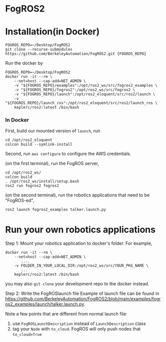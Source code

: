 # FogROS2

# Installation(in Docker)
```
FOGROS_REPO=~/Desktop/FogROS2
git clone --recurse-submodules https://github.com/BerkeleyAutomation/FogROS2.git {FOGROS_REPO}
```
Run the docker by 
```
FOGROS_REPO=~/Desktop/FogROS2
docker run -it --rm \
    --net=host --cap-add=NET_ADMIN \
    -v "${FOGROS_REPO}/examples":/opt/ros2_ws/src/fogros2_examples \
    -v "${FOGROS_REPO}/fogros2":/opt/ros2_ws/src/fogros2 \
    -v "${FOGROS_REPO}/launch":/opt/ros2_eloquent/src/ros2/launch \
    -v "${FOGROS_REPO}/launch_ros":/opt/ros2_eloquent/src/ros2/launch_ros \
    keplerc/ros2:latest /bin/bash
```

### In Docker 
First, build our mounted version of `launch`, run
```
cd /opt/ros2_eloquent
colcon build --symlink-install
```

Second, run `aws configure` 
to configure the AWS credentials. 

(on the first terminal), run the FogROS server, 
```
cd /opt/ros2_ws/
colcon build 
. /opt/ros2_ws/install/setup.bash
ros2 run fogros2 fogros2
```

(on the second terminal), run the robotics applications that need to be "FogROS-ed", 
```
ros2 launch fogros2_examples talker.launch.py
```


# Run your own robotics applications 
Step 1: Mount your robotics application to docker's folder. 
For example, 
```
docker run -it --rm \
    --net=host --cap-add=NET_ADMIN \
       ....
    -v FOLDER_IN_YOUR_LOCAL_DIR:/opt/ros2_ws/src/YOUR_PKG_NAME \
       ...
    keplerc/ros2:latest /bin/bash
```
you may also `git clone` your development repo to the docker instead. 


Step 2: Write the FogROSlaunch file
Example of launch file can be found in https://github.com/BerkeleyAutomation/FogROS2/blob/main/examples/fogros2_examples/launch/talker.launch.py. 

Note a few points that are different from normal launch file: 
1. use `FogROSLaunchDescription` instead of `LaunchDescription` class 
2. tag your `Node` with `to_cloud`. FogROS will only push nodes that `to_cloud=True`


